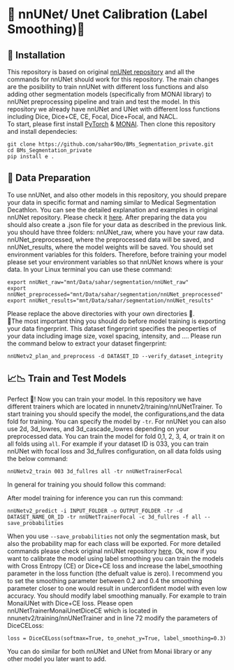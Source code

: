 # 🌟 nnUNet/ Unet Calibration (Label Smoothing)🌟
## :arrow_down_small: Installation
This repository is based on original [nnUNet repository](https://github.com/MIC-DKFZ/nnUNet/tree/master) and all the commands for nnUNet should work for this repository. The main changes are
the posibility to train nnUNet with different loss functions and also adding other segmentation models (specifically from MONAI library) to nnUNet
preprocessing pipeline and train and test the model. In this repository we already have nnUNet and UNet with different loss functions including Dice,
Dice+CE, CE, Focal, Dice+Focal, and NACL.  
To start, please first install [PyTorch](https://pytorch.org/get-started/locally/) & [MONAI](https://docs.monai.io/en/latest/installation.html). Then clone this repository and install dependecies: 
```
git clone https://github.com/sahar90o/BMs_Segmentation_private.git
cd BMs_Segmentation_private
pip install e .
```
## :open_file_folder: Data Preparation
To use nnUNet, and also other models in this repository, you should prepare your data in specific format and naming similar to Medical Segmentation Decathlon. You can 
see the detailed explanation and examples in original nnUNet repository. Please check it [here](https://github.com/MIC-DKFZ/nnUNet/blob/master/documentation/dataset_format.md). After preparing the data you should also create a .json file for your data as described in the previous link. you should have three folders: nnUNet_raw, where you have your raw data. nnUNet_preprocessed, where the preprocessed data will be saved, and nnUNet_results, where the model weights will be saved. You should set environment variables for this folders. Therefore, before training your model please set your environment variables so that nnUNet knows where is your data. In your Linux terminal you can use these command: 
```
export nnUNet_raw="mnt/Data/sahar/segmentation/nnUNet_raw"
export nnUNet_preprocessed="mnt/Data/sahar/segmentation/nnUNet_preprocessed"
export nnUNet_results="mnt/Data/sahar/segmentation/nnUNet_results"
```
Please replace the above directories with your own directories 🙂.  
📍The most important thing you should do before model training is exporting your data fingerprint. This dataset fingerprint specifies the peoperties of your data including
image size, voxel spacing, intensity, and .... Please run the command below to extract your dataset fingerprint: 
```
nnUNetv2_plan_and_preprocess -d DATASET_ID --verify_dataset_integrity
```

## :chart_with_upwards_trend::chart_with_downwards_trend: Train and Test Models 
Perfect :clap:! Now you can train your model. In this repository we have different trainers which are located in nnunetv2/training/nnUNetTrainer. To start training you should specify the model, the configurations,and the data fold for training. You can specify the model by ```-tr```. For nnUNet you can also use 2d, 3d_lowres, and 3d_cascade_lowres depending on your preprocessed data. You can train the model for fold 0,1, 2, 3, 4, or train it on all folds using ```all```. For example if your dataset ID is 033, you can train nnUNet with focal loss and 3d_fullres configuration, on all data folds using the below command: 
```
nnUNetv2_train 003 3d_fullres all -tr nnUNetTrainerFocal
```
In general for training you should follow this command: 

After model training for inference you can run this command: 
```
nnUNetv2_predict -i INPUT_FOLDER -o OUTPUT_FOLDER -tr -d DATASET_NAME_OR_ID -tr nnUNetTrainerFocal -c 3d_fullres -f all --save_probabilities
```
When you use ```--save_probabilities``` not only the segmentation mask, but also the probability map for each class will be exported.
For more detailed commands please check original nnUNet repository [here](https://github.com/MIC-DKFZ/nnUNet/blob/master/documentation/how_to_use_nnunet.md). 
Ok, now if you want to calibrate the model using label smoothing you can train the models with Cross Entropy (CE) or Dice+CE loss and increase the label_smoothing parameter in the loss function (the defualt value is zero). I recommend you to set the smoothing parameter between 0.2 and 0.4 the smoothing parameter closer to one would result in underconfident model with even low accuracy. You should modify label smoothing manually. For example to train MonaiUNet with Dice+CE loss. Please open nnUNetTrainerMonaiUnetDiceCE which is located in nnunetv2/training/nnUNetTrainer and in line 72 modify the parameters of DiceCELoss:
```
loss = DiceCELoss(softmax=True, to_onehot_y=True, label_smoothing=0.3)
```
You can do similar for both nnUNet and UNet from Monai library or any other model you later want to add. 

  
